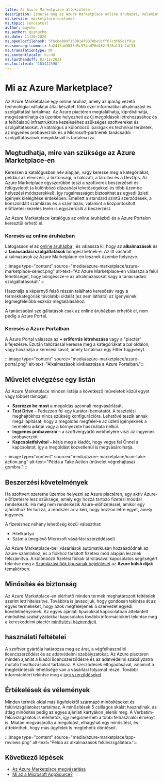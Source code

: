 ```yaml
---
title: Az Azure Marketplace áttekintése
description: Ismerje meg az Azure Marketplace online áruházat, valamint a szoftverek és megoldások megtalálásának és kipróbálásának módját.
ms.service: marketplace-customer
ms.topic: conceptual
author: Guyshu
ms.author: gushuchm
ms.date: 11/20/2020
ms.openlocfilehash: 5fbcb4809f13081479078be9cff07cbf65e1f91a
ms.sourcegitcommit: 3a2415ab9833d5c574ad76d462f526a131c24f33
ms.translationtype: MT
ms.contentlocale: hu-HU
ms.lasthandoff: 03/12/2021
ms.locfileid: "103412590"
---
```

# <a name="what-is-azure-marketplace"></a>Mi az Azure Marketplace?

Az Azure Marketplace egy online áruház, amely az iparág vezető technológiai vállalatai által készített több ezer informatikai alkalmazást és szolgáltatást tartalmaz. Az Azure piactéren megtalálhatja, kipróbálhatja, megvásárolhatja és üzembe helyezheti az új megoldások létrehozásához és a felhőalapú infrastruktúra kezeléséhez szükséges szoftvereket és szolgáltatásokat. A katalógus a különböző iparágak és technikai területek, az ingyenes próbaverziók és a Microsoft-partnerek tanácsadói szolgáltatásainak megoldásait is tartalmazza.

## <a name="find-what-you-need-in-azure-marketplace"></a>Megtudhatja, mire van szüksége az Azure Marketplace-en

Keressen a katalógusban név alapján, vagy keresse meg a kategóriákat, például az elemzési, a biztonsági, a hálózati, a tárolási és a DevOps. Az Azure Marketplace egyszerűbbé teszi a szoftverek beszerzését és felügyeletét (a különböző díjszabási lehetőségekkel és több üzembe helyezési módszerekkel), így rugalmasságot biztosíthat az egyedi üzleti igények kielégítése érdekében. Emellett a standard szintű szerződések, a konszolidált számlázás és a számlázás, valamint a központosított előfizetés-kezelés terén is egyszerűsíti a beszerzést.

Az Azure Marketplace katalógus az online áruházból és a Azure Portalon keresztül érhető el.  

### <a name="search-the-online-store"></a>Keresés az online áruházban

Látogasson el az [online áruházba](https://azuremarketplace.microsoft.com/) , és válassza ki, hogy az **alkalmazások** és a **tanácsadási szolgáltatások** böngészhetnek-e. Az itt vásárolt alkalmazások az Azure Marketplace-en lesznek üzembe helyezve.

:::image type="content" source="media/azure-marketplace/azure-marketplace-select.png" alt-text="Az Azure Marketplace-en válassza a felül lehetőséget, hogy böngéssze-e az alkalmazásokat vagy a tanácsadási szolgáltatásokat.":::

Használja a képernyő felső részén található keresősáv vagy a termékkategóriák távolabbi oldalát (ez nem látható) az igényeinek legmegfelelőbb eszköz megtalálásához.

A tanácsadási szolgáltatások csak az online áruházban érhetők el, nem pedig a Azure Portal.

### <a name="search-in-the-azure-portal"></a>Keresés a Azure Portalban

A Azure Portal válassza az **+ erőforrás létrehozása** vagy a "piactér" kifejezésre. Ezután tallózással keresse meg a kategóriákat a bal oldalon, vagy használja a keresési sávot, amely tartalmaz egy Filter függvényt.

:::image type="content" source="media/azure-marketplace/azure-portal.png" alt-text="Alkalmazások kiválasztása a Azure Portalban.":::

## <a name="take-action-on-a-listing"></a>Művelet elvégzése egy listán

Az Azure Marketplace minden listája a következő műveletek közül egyet vagy többet támogat:

- **Szerezze be most** a megoldás azonnali megvásárlását.
- **Test Drive** – Fedezzen fel egy kurátori bemutatót. A tesztelési meghajtókhoz nincs szükség konfigurációra. Lehetővé teszik annak megállapítását, hogy a megoldás megfelel-e az üzleti igényeknek a termelési adatai vagy a környezete használata nélkül.
- **Ingyenes próbaverzió** – a szoftvergyártó webhelyére viszi az ingyenes próbaverziót
- **Kapcsolatfelvétel** – kérje meg a kiadót, hogy vegye fel Önnel a kapcsolatot, így a megoldást közvetlenül is megvásárolhatja.

:::image type="content" source="media/azure-marketplace/icon-take-action.png" alt-text="Példa a Take Action (művelet végrehajtása) gombra.":::

## <a name="purchasing-requirements"></a>Beszerzési követelmények

Ha szoftvert szeretne üzembe helyezni az Azure piactéren, egy aktív Azure-előfizetésre lesz szüksége, amely egy hozzá tartozó fizetési móddal rendelkezik. Ha még nem rendelkezik Azure-előfizetéssel, amikor egy ajánlathoz fér hozzá, a rendszer arra kéri, hogy hozzon létre egyet, amely ingyenes.

A fizetéshez néhány lehetőség közül választhat:  

- Hitelkártya
- Számla (meglévő Microsoft vásárlási szerződéssel)

Az Azure Marketplace-beli vásárlások automatikusan hozzáadódnak az Azure-számlához, és a fiókhoz társított fizetési mód alapján lesznek felszámítva. A különböző fizetési fiókok társításával kapcsolatos segítségért tekintse meg a [Számlázási fiók típusának bejelölését](/azure/cost-management-billing/understand/understand-azure-marketplace-charges#check-billing-account-type) az **Azure külső díjak** témakörben.

## <a name="certification-and-security"></a>Minősítés és biztonság

Az Azure Marketplace-en elérhető minden termék meghatározott feltételek szerint lett hitelesítve. Továbbra is javasoljuk, hogy gondosan tekintse át az egyes termékeket, hogy azok megfeleljenek a szervezet egyedi követelményeinek. Az egyes ajánlati típusokkal kapcsolatban áttekintett minősítési szabályzatokkal kapcsolatos további információkért tekintse meg a kereskedelmi piactér [minősítési házirendjeit](/legal/marketplace/certification-policies).

## <a name="terms-and-conditions"></a>használati feltételei

A szoftver gyártója határozza meg az árat, a végfelhasználói licencszerződést és az adatvédelmi szabályzatokat. Az Azure piactéren minden ajánlat a kiadói licencszerződésre és az adatvédelmi szabályzatra mutató hivatkozásokat tartalmaz. A szerződések elfogadásával, valamint a megtekintésük lehetősége van a vásárlási folyamat része. További információért tekintse meg a [jogi szerződéseket](legal-contracts.md) .

## <a name="ratings-and-reviews"></a>Értékelések és vélemények

Minden termék oldal más ügyfelektől származó minősítéseket és felülvizsgálatokat tartalmaz. A minősítések 5 csillagos skálát használnak, az átlag minősítés pedig az egyes ajánlati kártyákon jelenik meg. A Verbatim-felülvizsgálatok is elérhetők, így megismerheti a többi felhasználói élményt is. Miután megvásárolta a megoldást, elhagyhat egy minősítést, és áttekintheti, hogy más ügyfelek is megtehetik döntéseit.

:::image type="content" source="media/azure-marketplace/app-reviews.png" alt-text="Példa az alkalmazások felülvizsgálatára.":::

## <a name="next-steps"></a>Következő lépések

- [Az Azure Marketplace megvásárlása](azure-purchasing-invoicing.md)
- [Mi az a Microsoft AppSource?](appsource-overview.md)